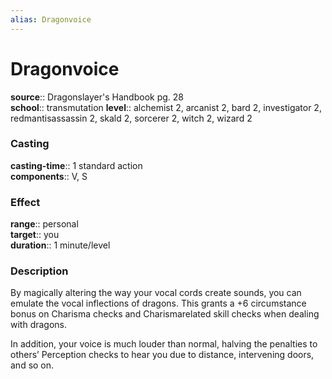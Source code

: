 ```yaml
---
alias: Dragonvoice
---
```


# Dragonvoice 

**source**:: Dragonslayer's Handbook pg. 28  
**school**:: transmutation
**level**:: alchemist 2, arcanist 2, bard 2, investigator 2, redmantisassassin 2, skald 2, sorcerer 2, witch 2, wizard 2

### Casting 

**casting-time**:: 1 standard action  
**components**:: V, S

### Effect 

**range**:: personal  
**target**:: you  
**duration**:: 1 minute/level

### Description 

By magically altering the way your vocal cords create sounds, you can emulate the vocal inflections of dragons. This grants a +6 circumstance bonus on Charisma checks and Charismarelated skill checks when dealing with dragons.  
  
In addition, your voice is much louder than normal, halving the penalties to others’ Perception checks to hear you due to distance, intervening doors, and so on.
